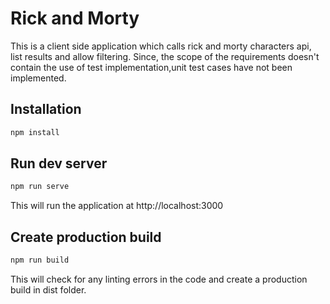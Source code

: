 # Rick and Morty

This is a client side application which calls rick and morty characters api, list results and allow filtering. Since, the scope of the requirements doesn't contain the use of test implementation,unit test cases have not been implemented.

## Installation

```sh
npm install
```

## Run dev server

```sh
npm run serve
```

This will run the application at http://localhost:3000

## Create production build

```sh
npm run build
```

This will check for any linting errors in the code and create a production build in dist folder.